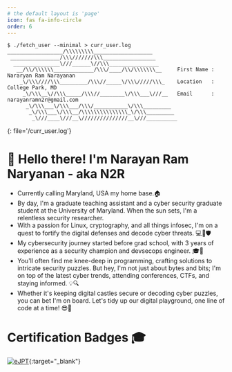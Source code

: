 ```yaml
---
# the default layout is 'page'
icon: fas fa-info-circle
order: 6
---
```


<!-- > Add Markdown syntax content to file `_tabs/about.md`{: .filepath } and it will show up on this page.
{: .prompt-tip } -->

```
$ ./fetch_user --minimal > curr_user.log
__________________/\\\\\\\\\___________________
 ________________/\\\///////\\\_________________
  _______________\///______\//\\\________________
   __/\\/\\\\\\_____________/\\\/____/\\/\\\\\\\__     First Name : Nararyan Ram Narayanan
    _\/\\\////\\\_________/\\\//_____\/\\\/////\\\_    Location   : College Park, MD
     _\/\\\__\//\\\_____/\\\//________\/\\\___\///__   Email      : narayanramn2r@gmail.com
      _\/\\\___\/\\\___/\\\/___________\/\\\_________
       _\/\\\___\/\\\__/\\\\\\\\\\\\\\\_\/\\\_________
        _\///____\///__\///////////////__\///__________
```
{: file='/curr_user.log'}

# 👋 Hello there! I'm Narayan Ram Naryanan - aka N2R 

- Currently calling Maryland, USA my home base.🏠
- By day, I'm a graduate teaching assistant and a cyber security graduate student at the University of Maryland. When the sun sets, I'm a relentless security researcher.
- With a passion for Linux, cryptography, and all things infosec, I'm on a quest to fortify the digital defenses and decode cyber threats. 💻🔐🛡️
- My cybersecurity journey started before grad school, with 3 years of experience as a security champion and devsecops engineer. 🎓💼
- You'll often find me knee-deep in programming, crafting solutions to intricate security puzzles. But hey, I'm not just about bytes and bits; I'm on top of the latest cyber trends, attending conferences, CTFs, and staying informed. 💡🔍
- Whether it's keeping digital castles secure or decoding cyber puzzles, you can bet I'm on board. Let's tidy up our digital playground, one line of code at a time! 😎👾

# Certification Badges 🎓

[![eJPT](https://api.accredible.com/v1/frontend/credential_website_embed_image/badge/90472846)](https://scl.io/FEb8iAE){:target="_blank"}
